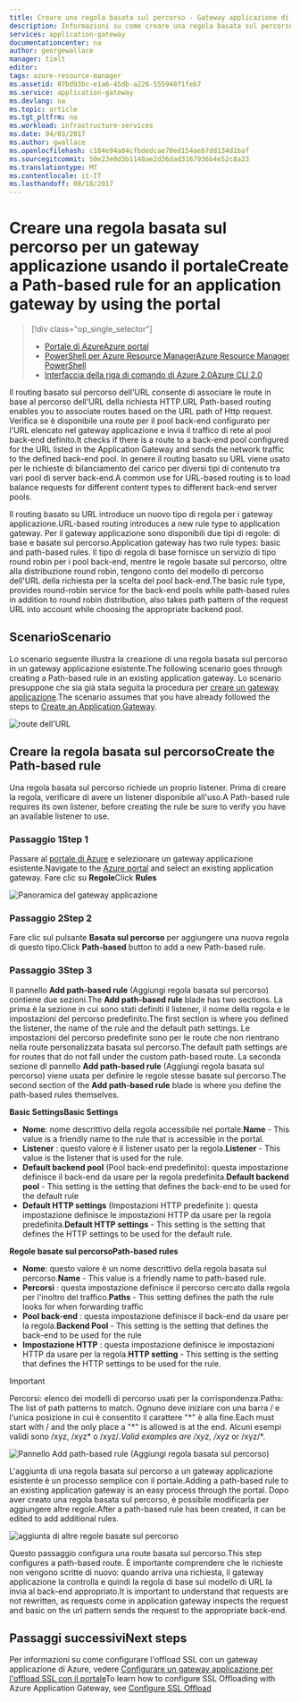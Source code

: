 ```yaml
---
title: Creare una regola basata sul percorso - Gateway applicazione di Azure - Portale di Azure | Microsoft Docs
description: Informazioni su come creare una regola basata sul percorso per un gateway applicazione tramite il portale
services: application-gateway
documentationcenter: na
author: georgewallace
manager: timlt
editor: 
tags: azure-resource-manager
ms.assetid: 87bd93bc-e1a6-45db-a226-555948f1feb7
ms.service: application-gateway
ms.devlang: na
ms.topic: article
ms.tgt_pltfrm: na
ms.workload: infrastructure-services
ms.date: 04/03/2017
ms.author: gwallace
ms.openlocfilehash: c184e94a04cfbdedcae70ed154aeb7dd134d1baf
ms.sourcegitcommit: 50e23e8d3b1148ae2d36dad3167936b4e52c8a23
ms.translationtype: MT
ms.contentlocale: it-IT
ms.lasthandoff: 08/18/2017
---
```

# <a name="create-a-path-based-rule-for-an-application-gateway-by-using-the-portal"></a><span data-ttu-id="05d92-103">Creare una regola basata sul percorso per un gateway applicazione usando il portale</span><span class="sxs-lookup"><span data-stu-id="05d92-103">Create a Path-based rule for an application gateway by using the portal</span></span>

> [!div class="op_single_selector"]
> * [<span data-ttu-id="05d92-104">Portale di Azure</span><span class="sxs-lookup"><span data-stu-id="05d92-104">Azure portal</span></span>](application-gateway-create-url-route-portal.md)
> * [<span data-ttu-id="05d92-105">PowerShell per Azure Resource Manager</span><span class="sxs-lookup"><span data-stu-id="05d92-105">Azure Resource Manager PowerShell</span></span>](application-gateway-create-url-route-arm-ps.md)
> * [<span data-ttu-id="05d92-106">Interfaccia della riga di comando di Azure 2.0</span><span class="sxs-lookup"><span data-stu-id="05d92-106">Azure CLI 2.0</span></span>](application-gateway-create-url-route-cli.md)

<span data-ttu-id="05d92-107">Il routing basato sul percorso dell'URL consente di associare le route in base al percorso dell'URL della richiesta HTTP.</span><span class="sxs-lookup"><span data-stu-id="05d92-107">URL Path-based routing enables you to associate routes based on the URL path of Http request.</span></span> <span data-ttu-id="05d92-108">Verifica se è disponibile una route per il pool back-end configurato per l'URL elencato nel gateway applicazione e invia il traffico di rete al pool back-end definito.</span><span class="sxs-lookup"><span data-stu-id="05d92-108">It checks if there is a route to a back-end pool configured for the URL listed in the Application Gateway and sends the network traffic to the defined back-end pool.</span></span> <span data-ttu-id="05d92-109">In genere il routing basato su URL viene usato per le richieste di bilanciamento del carico per diversi tipi di contenuto tra vari pool di server back-end.</span><span class="sxs-lookup"><span data-stu-id="05d92-109">A common use for URL-based routing is to load balance requests for different content types to different back-end server pools.</span></span>

<span data-ttu-id="05d92-110">Il routing basato su URL introduce un nuovo tipo di regola per i gateway applicazione.</span><span class="sxs-lookup"><span data-stu-id="05d92-110">URL-based routing introduces a new rule type to application gateway.</span></span> <span data-ttu-id="05d92-111">Per il gateway applicazione sono disponibili due tipi di regole: di base e basate sul percorso.</span><span class="sxs-lookup"><span data-stu-id="05d92-111">Application gateway has two rule types: basic and path-based rules.</span></span> <span data-ttu-id="05d92-112">Il tipo di regola di base fornisce un servizio di tipo round robin per i pool back-end, mentre le regole basate sul percorso, oltre alla distribuzione round robin, tengono conto del modello di percorso dell'URL della richiesta per la scelta del pool back-end.</span><span class="sxs-lookup"><span data-stu-id="05d92-112">The basic rule type, provides round-robin service for the back-end pools while path-based rules in addition to round robin distribution, also takes path pattern of the request URL into account while choosing the appropriate backend pool.</span></span>

## <a name="scenario"></a><span data-ttu-id="05d92-113">Scenario</span><span class="sxs-lookup"><span data-stu-id="05d92-113">Scenario</span></span>

<span data-ttu-id="05d92-114">Lo scenario seguente illustra la creazione di una regola basata sul percorso in un gateway applicazione esistente.</span><span class="sxs-lookup"><span data-stu-id="05d92-114">The following scenario goes through creating a Path-based rule in an existing application gateway.</span></span>
<span data-ttu-id="05d92-115">Lo scenario presuppone che sia già stata seguita la procedura per [creare un gateway applicazione](application-gateway-create-gateway-portal.md).</span><span class="sxs-lookup"><span data-stu-id="05d92-115">The scenario assumes that you have already followed the steps to [Create an Application Gateway](application-gateway-create-gateway-portal.md).</span></span>

![route dell'URL][scenario]

## <span data-ttu-id="05d92-117"><a name="createrule"></a>Creare la regola basata sul percorso</span><span class="sxs-lookup"><span data-stu-id="05d92-117"><a name="createrule"></a>Create the Path-based rule</span></span>

<span data-ttu-id="05d92-118">Una regola basata sul percorso richiede un proprio listener. Prima di creare la regola, verificare di avere un listener disponibile all'uso.</span><span class="sxs-lookup"><span data-stu-id="05d92-118">A Path-based rule requires its own listener, before creating the rule be sure to verify you have an available listener to use.</span></span>

### <a name="step-1"></a><span data-ttu-id="05d92-119">Passaggio 1</span><span class="sxs-lookup"><span data-stu-id="05d92-119">Step 1</span></span>

<span data-ttu-id="05d92-120">Passare al [portale di Azure](http://portal.azure.com) e selezionare un gateway applicazione esistente.</span><span class="sxs-lookup"><span data-stu-id="05d92-120">Navigate to the [Azure portal](http://portal.azure.com) and select an existing application gateway.</span></span> <span data-ttu-id="05d92-121">Fare clic su **Regole**</span><span class="sxs-lookup"><span data-stu-id="05d92-121">Click **Rules**</span></span>

![Panoramica del gateway applicazione][1]

### <a name="step-2"></a><span data-ttu-id="05d92-123">Passaggio 2</span><span class="sxs-lookup"><span data-stu-id="05d92-123">Step 2</span></span>

<span data-ttu-id="05d92-124">Fare clic sul pulsante **Basata sul percorso** per aggiungere una nuova regola di questo tipo.</span><span class="sxs-lookup"><span data-stu-id="05d92-124">Click **Path-based** button to add a new Path-based rule.</span></span>

### <a name="step-3"></a><span data-ttu-id="05d92-125">Passaggio 3</span><span class="sxs-lookup"><span data-stu-id="05d92-125">Step 3</span></span>

<span data-ttu-id="05d92-126">Il pannello **Add path-based rule** (Aggiungi regola basata sul percorso) contiene due sezioni.</span><span class="sxs-lookup"><span data-stu-id="05d92-126">The **Add path-based rule** blade has two sections.</span></span> <span data-ttu-id="05d92-127">La prima è la sezione in cui sono stati definiti il listener, il nome della regola e le impostazioni del percorso predefinito.</span><span class="sxs-lookup"><span data-stu-id="05d92-127">The first section is where you defined the listener, the name of the rule and the default path settings.</span></span> <span data-ttu-id="05d92-128">Le impostazioni del percorso predefinite sono per le route che non rientrano nella route personalizzata basata sul percorso.</span><span class="sxs-lookup"><span data-stu-id="05d92-128">The default path settings are for routes that do not fall under the custom path-based route.</span></span> <span data-ttu-id="05d92-129">La seconda sezione dl pannello **Add path-based rule** (Aggiungi regola basata sul percorso) viene usata per definire le regole stesse basate sul percorso.</span><span class="sxs-lookup"><span data-stu-id="05d92-129">The second section of the **Add path-based rule** blade is where you define the path-based rules themselves.</span></span>

<span data-ttu-id="05d92-130">**Basic Settings**</span><span class="sxs-lookup"><span data-stu-id="05d92-130">**Basic Settings**</span></span>

* <span data-ttu-id="05d92-131">**Nome**: nome descrittivo della regola accessibile nel portale.</span><span class="sxs-lookup"><span data-stu-id="05d92-131">**Name** - This value is a friendly name to the rule that is accessible in the portal.</span></span>
* <span data-ttu-id="05d92-132">**Listener** : questo valore è il listener usato per la regola.</span><span class="sxs-lookup"><span data-stu-id="05d92-132">**Listener** - This value is the listener that is used for the rule.</span></span>
* <span data-ttu-id="05d92-133">**Default backend pool** (Pool back-end predefinito): questa impostazione definisce il back-end da usare per la regola predefinita.</span><span class="sxs-lookup"><span data-stu-id="05d92-133">**Default backend pool** - This setting is the setting that defines the back-end to be used for the default rule</span></span>
* <span data-ttu-id="05d92-134">**Default HTTP settings** (Impostazioni HTTP predefinite ): questa impostazione definisce le impostazioni HTTP da usare per la regola predefinita.</span><span class="sxs-lookup"><span data-stu-id="05d92-134">**Default HTTP settings** - This setting is the setting that defines the HTTP settings to be used for the default rule.</span></span>

<span data-ttu-id="05d92-135">**Regole basate sul percorso**</span><span class="sxs-lookup"><span data-stu-id="05d92-135">**Path-based rules**</span></span>

* <span data-ttu-id="05d92-136">**Nome**: questo valore è un nome descrittivo della regola basata sul percorso.</span><span class="sxs-lookup"><span data-stu-id="05d92-136">**Name** - This value is a friendly name to path-based rule.</span></span>
* <span data-ttu-id="05d92-137">**Percorsi** : questa impostazione definisce il percorso cercato dalla regola per l'inoltro del traffico.</span><span class="sxs-lookup"><span data-stu-id="05d92-137">**Paths** - This setting defines the path the rule looks for when forwarding traffic</span></span>
* <span data-ttu-id="05d92-138">**Pool back-end** : questa impostazione definisce il back-end da usare per la regola.</span><span class="sxs-lookup"><span data-stu-id="05d92-138">**Backend Pool** - This setting is the setting that defines the back-end to be used for the rule</span></span>
* <span data-ttu-id="05d92-139">**Impostazione HTTP** : questa impostazione definisce le impostazioni HTTP da usare per la regola.</span><span class="sxs-lookup"><span data-stu-id="05d92-139">**HTTP setting** - This setting is the setting that defines the HTTP settings to be used for the rule.</span></span>

> [!IMPORTANT]
> <span data-ttu-id="05d92-140">Percorsi: elenco dei modelli di percorso usati per la corrispondenza.</span><span class="sxs-lookup"><span data-stu-id="05d92-140">Paths: The list of path patterns to match.</span></span> <span data-ttu-id="05d92-141">Ognuno deve iniziare con una barra / e l'unica posizione in cui è consentito il carattere "\*" è alla fine.</span><span class="sxs-lookup"><span data-stu-id="05d92-141">Each must start with / and the only place a "\*" is allowed is at the end.</span></span> <span data-ttu-id="05d92-142">Alcuni esempi validi sono /xyz, /xyz* o /xyz/*.</span><span class="sxs-lookup"><span data-stu-id="05d92-142">Valid examples are /xyz, /xyz* or /xyz/*.</span></span>  

![Pannello Add path-based rule (Aggiungi regola basata sul percorso)][2]

<span data-ttu-id="05d92-144">L'aggiunta di una regola basata sul percorso a un gateway applicazione esistente è un processo semplice con il portale.</span><span class="sxs-lookup"><span data-stu-id="05d92-144">Adding a path-based rule to an existing application gateway is an easy process through the portal.</span></span> <span data-ttu-id="05d92-145">Dopo aver creato una regola basata sul percorso, è possibile modificarla per aggiungere altre regole.</span><span class="sxs-lookup"><span data-stu-id="05d92-145">After a path-based rule has been created, it can be edited to add additional rules.</span></span> 

![aggiunta di altre regole basate sul percorso][3]

<span data-ttu-id="05d92-147">Questo passaggio configura una route basata sul percorso.</span><span class="sxs-lookup"><span data-stu-id="05d92-147">This step configures a path-based route.</span></span> <span data-ttu-id="05d92-148">È importante comprendere che le richieste non vengono scritte di nuovo: quando arriva una richiesta, il gateway applicazione la controlla e quindi la regola di base sul modello di URL la invia al back-end appropriato.</span><span class="sxs-lookup"><span data-stu-id="05d92-148">It is important to understand that requests are not rewritten, as requests come in application gateway inspects the request and basic on the url pattern sends the request to the appropriate back-end.</span></span>

## <a name="next-steps"></a><span data-ttu-id="05d92-149">Passaggi successivi</span><span class="sxs-lookup"><span data-stu-id="05d92-149">Next steps</span></span>

<span data-ttu-id="05d92-150">Per informazioni su come configurare l'offload SSL con un gateway applicazione di Azure, vedere [Configurare un gateway applicazione per l'offload SSL con il portale](application-gateway-ssl-portal.md)</span><span class="sxs-lookup"><span data-stu-id="05d92-150">To learn how to configure SSL Offloading with Azure Application Gateway, see [Configure SSL Offload](application-gateway-ssl-portal.md)</span></span>

[1]: ./media/application-gateway-create-url-route-portal/figure1.png
[2]: ./media/application-gateway-create-url-route-portal/figure2.png
[3]: ./media/application-gateway-create-url-route-portal/figure3.png
[scenario]: ./media/application-gateway-create-url-route-portal/scenario.png
